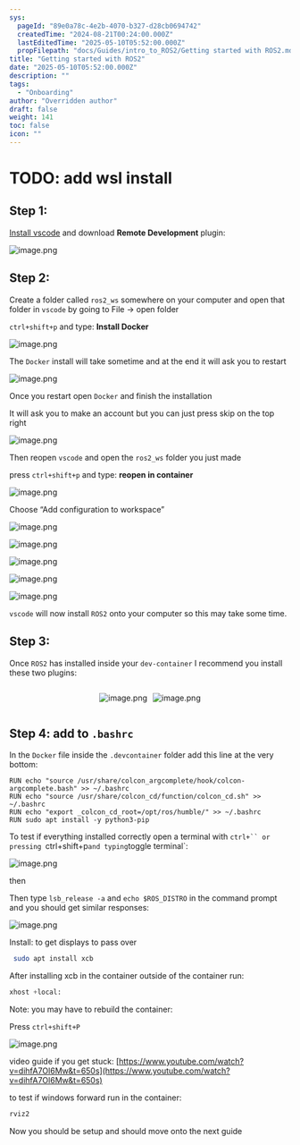 ```yaml
---
sys:
  pageId: "89e0a78c-4e2b-4070-b327-d28cb0694742"
  createdTime: "2024-08-21T00:24:00.000Z"
  lastEditedTime: "2025-05-10T05:52:00.000Z"
  propFilepath: "docs/Guides/intro_to_ROS2/Getting started with ROS2.md"
title: "Getting started with ROS2"
date: "2025-05-10T05:52:00.000Z"
description: ""
tags:
  - "Onboarding"
author: "Overridden author"
draft: false
weight: 141
toc: false
icon: ""
---
```


# TODO: add wsl install

## Step 1:

[Install vscode](https://code.visualstudio.com/download) and download **Remote Development** plugin:

![image.png](https://prod-files-secure.s3.us-west-2.amazonaws.com/d518164a-d88e-44d1-a4ee-3adb3bd8bce0/efb52993-1881-4a40-b95e-6f020334f022/image.png?X-Amz-Algorithm=AWS4-HMAC-SHA256&X-Amz-Content-Sha256=UNSIGNED-PAYLOAD&X-Amz-Credential=ASIAZI2LB4667RNWJOEE%2F20250613%2Fus-west-2%2Fs3%2Faws4_request&X-Amz-Date=20250613T121604Z&X-Amz-Expires=3600&X-Amz-Security-Token=IQoJb3JpZ2luX2VjECwaCXVzLXdlc3QtMiJGMEQCIAtkMrnA7UMF9Mu77KzGASxFZr0Uf9FGhkJtKR9cInnoAiB4uNX6X3fiPtbedaxta6ynbZvGexjRMmJvr6GD7y%2BQHir%2FAwgVEAAaDDYzNzQyMzE4MzgwNSIM74WnhGvaRVZtuaEkKtwDU5y%2BXjG2t2rE%2BPdZCEHIzhqSdBTcS3s%2FMYMdw4X%2Bg029EdE%2FUQ4TUUzVdHYexuKTO0YE73TjCMzbkHxn17iJbhyv%2FklWd4EZi3stYcNvJgII2KV5XZ6l7L2Rvj%2FjRnn%2FxVq6ShsYWhl7J6lNqJ9goQ7skgBuVf0BDPVTs5VbKoGmwPkqbSoc%2FbHrbdLFHjJCefvnFRiDicphXR62a0pT6EaZy21w8V%2BWJsC1v%2BF0gcT3T%2FnKyjwvELY%2FtZH%2BD3fn5WIytlvY6bZh8688c5wgTnfndIY2xDv0LDTUjB8nNNlt9uV6dgESylsYAla5%2BA2e7BJoxhuX%2B%2BBwxKlJJQmUqNxHz512zsn9k5YxwQbF1GVttWtRYM7VRP6DvL2%2BkiXuN6OiswTjzlJWq5bMnTpat3a8YFTYQPZsDLe7qS40eIO3VrDFL8k0Y8rJoDWbdDOYH%2FYcVwq%2FEy4bi2CA3O4B4NYKjtaWKDviNO%2BEjka79liOXCXeXun4LvvPdoXV71ciANUzsRXmM7kaV%2F2PbdFroIEnZ2jKlVmKAEFBNUA%2FWnpSVk1USnUvP8%2B8K6ZXUxxb7g5cBEIZtu0TTzeui0egk9Zf7ZaHLN6xgbVoVZ%2FBWrStAQT88ueQACZG394wo6qwwgY6pgF3c83SH3tTgAYilGJPTOwf3r6UxuYtdXe8TArYBvVxTtMXckFhjSjyJauGOgPbczLjvRqcY4fg5mpgPgghzLoYZ5gHpeJoActHL9fcM%2BeAwSc8e%2B1%2FzC5Nw1eAX3SqOtUO4zwPWgwvoh%2FIpyvbkTaSOp3xVpnHG9sJa5VoIKHopka27kp6FOvmV9MEuZFftH7eSkpg3H3d42hW36%2BcIjh0qSstJehY&X-Amz-Signature=9faad5b62649a69027eec4c267c969d3c7e4adc9f96862abfa3180b46282d5ec&X-Amz-SignedHeaders=host&x-amz-checksum-mode=ENABLED&x-id=GetObject)

## Step 2:

Create a folder called `ros2_ws` somewhere on your computer and open that folder in `vscode` by going to File → open folder 

`ctrl+shift+p` and type: **Install Docker**

![image.png](https://prod-files-secure.s3.us-west-2.amazonaws.com/d518164a-d88e-44d1-a4ee-3adb3bd8bce0/2269dc0e-1cd5-47ff-bceb-c04ad9b2eab0/image.png?X-Amz-Algorithm=AWS4-HMAC-SHA256&X-Amz-Content-Sha256=UNSIGNED-PAYLOAD&X-Amz-Credential=ASIAZI2LB4667RNWJOEE%2F20250613%2Fus-west-2%2Fs3%2Faws4_request&X-Amz-Date=20250613T121604Z&X-Amz-Expires=3600&X-Amz-Security-Token=IQoJb3JpZ2luX2VjECwaCXVzLXdlc3QtMiJGMEQCIAtkMrnA7UMF9Mu77KzGASxFZr0Uf9FGhkJtKR9cInnoAiB4uNX6X3fiPtbedaxta6ynbZvGexjRMmJvr6GD7y%2BQHir%2FAwgVEAAaDDYzNzQyMzE4MzgwNSIM74WnhGvaRVZtuaEkKtwDU5y%2BXjG2t2rE%2BPdZCEHIzhqSdBTcS3s%2FMYMdw4X%2Bg029EdE%2FUQ4TUUzVdHYexuKTO0YE73TjCMzbkHxn17iJbhyv%2FklWd4EZi3stYcNvJgII2KV5XZ6l7L2Rvj%2FjRnn%2FxVq6ShsYWhl7J6lNqJ9goQ7skgBuVf0BDPVTs5VbKoGmwPkqbSoc%2FbHrbdLFHjJCefvnFRiDicphXR62a0pT6EaZy21w8V%2BWJsC1v%2BF0gcT3T%2FnKyjwvELY%2FtZH%2BD3fn5WIytlvY6bZh8688c5wgTnfndIY2xDv0LDTUjB8nNNlt9uV6dgESylsYAla5%2BA2e7BJoxhuX%2B%2BBwxKlJJQmUqNxHz512zsn9k5YxwQbF1GVttWtRYM7VRP6DvL2%2BkiXuN6OiswTjzlJWq5bMnTpat3a8YFTYQPZsDLe7qS40eIO3VrDFL8k0Y8rJoDWbdDOYH%2FYcVwq%2FEy4bi2CA3O4B4NYKjtaWKDviNO%2BEjka79liOXCXeXun4LvvPdoXV71ciANUzsRXmM7kaV%2F2PbdFroIEnZ2jKlVmKAEFBNUA%2FWnpSVk1USnUvP8%2B8K6ZXUxxb7g5cBEIZtu0TTzeui0egk9Zf7ZaHLN6xgbVoVZ%2FBWrStAQT88ueQACZG394wo6qwwgY6pgF3c83SH3tTgAYilGJPTOwf3r6UxuYtdXe8TArYBvVxTtMXckFhjSjyJauGOgPbczLjvRqcY4fg5mpgPgghzLoYZ5gHpeJoActHL9fcM%2BeAwSc8e%2B1%2FzC5Nw1eAX3SqOtUO4zwPWgwvoh%2FIpyvbkTaSOp3xVpnHG9sJa5VoIKHopka27kp6FOvmV9MEuZFftH7eSkpg3H3d42hW36%2BcIjh0qSstJehY&X-Amz-Signature=47b2f8c7f06ac5c121a4b34d70637efdd3d7a71dd3bb6eb1f7d6781f2a04ef5f&X-Amz-SignedHeaders=host&x-amz-checksum-mode=ENABLED&x-id=GetObject)

The `Docker` install will take sometime and at the end it will ask you to restart

![image.png](https://prod-files-secure.s3.us-west-2.amazonaws.com/d518164a-d88e-44d1-a4ee-3adb3bd8bce0/ed233f78-be33-4b1f-b89c-9c346c0e961e/image.png?X-Amz-Algorithm=AWS4-HMAC-SHA256&X-Amz-Content-Sha256=UNSIGNED-PAYLOAD&X-Amz-Credential=ASIAZI2LB4667RNWJOEE%2F20250613%2Fus-west-2%2Fs3%2Faws4_request&X-Amz-Date=20250613T121604Z&X-Amz-Expires=3600&X-Amz-Security-Token=IQoJb3JpZ2luX2VjECwaCXVzLXdlc3QtMiJGMEQCIAtkMrnA7UMF9Mu77KzGASxFZr0Uf9FGhkJtKR9cInnoAiB4uNX6X3fiPtbedaxta6ynbZvGexjRMmJvr6GD7y%2BQHir%2FAwgVEAAaDDYzNzQyMzE4MzgwNSIM74WnhGvaRVZtuaEkKtwDU5y%2BXjG2t2rE%2BPdZCEHIzhqSdBTcS3s%2FMYMdw4X%2Bg029EdE%2FUQ4TUUzVdHYexuKTO0YE73TjCMzbkHxn17iJbhyv%2FklWd4EZi3stYcNvJgII2KV5XZ6l7L2Rvj%2FjRnn%2FxVq6ShsYWhl7J6lNqJ9goQ7skgBuVf0BDPVTs5VbKoGmwPkqbSoc%2FbHrbdLFHjJCefvnFRiDicphXR62a0pT6EaZy21w8V%2BWJsC1v%2BF0gcT3T%2FnKyjwvELY%2FtZH%2BD3fn5WIytlvY6bZh8688c5wgTnfndIY2xDv0LDTUjB8nNNlt9uV6dgESylsYAla5%2BA2e7BJoxhuX%2B%2BBwxKlJJQmUqNxHz512zsn9k5YxwQbF1GVttWtRYM7VRP6DvL2%2BkiXuN6OiswTjzlJWq5bMnTpat3a8YFTYQPZsDLe7qS40eIO3VrDFL8k0Y8rJoDWbdDOYH%2FYcVwq%2FEy4bi2CA3O4B4NYKjtaWKDviNO%2BEjka79liOXCXeXun4LvvPdoXV71ciANUzsRXmM7kaV%2F2PbdFroIEnZ2jKlVmKAEFBNUA%2FWnpSVk1USnUvP8%2B8K6ZXUxxb7g5cBEIZtu0TTzeui0egk9Zf7ZaHLN6xgbVoVZ%2FBWrStAQT88ueQACZG394wo6qwwgY6pgF3c83SH3tTgAYilGJPTOwf3r6UxuYtdXe8TArYBvVxTtMXckFhjSjyJauGOgPbczLjvRqcY4fg5mpgPgghzLoYZ5gHpeJoActHL9fcM%2BeAwSc8e%2B1%2FzC5Nw1eAX3SqOtUO4zwPWgwvoh%2FIpyvbkTaSOp3xVpnHG9sJa5VoIKHopka27kp6FOvmV9MEuZFftH7eSkpg3H3d42hW36%2BcIjh0qSstJehY&X-Amz-Signature=7b27fb06170eb78526c335a1054b46e3b78d8cb7b47d79e9c4dbd7a70c70f9fd&X-Amz-SignedHeaders=host&x-amz-checksum-mode=ENABLED&x-id=GetObject)

Once you restart open `Docker` and finish the installation

It will ask you to make an account but you can just press skip on the top right

![image.png](https://prod-files-secure.s3.us-west-2.amazonaws.com/d518164a-d88e-44d1-a4ee-3adb3bd8bce0/21010ad9-1659-4fd9-9f59-9932a09b2a3d/image.png?X-Amz-Algorithm=AWS4-HMAC-SHA256&X-Amz-Content-Sha256=UNSIGNED-PAYLOAD&X-Amz-Credential=ASIAZI2LB4667RNWJOEE%2F20250613%2Fus-west-2%2Fs3%2Faws4_request&X-Amz-Date=20250613T121604Z&X-Amz-Expires=3600&X-Amz-Security-Token=IQoJb3JpZ2luX2VjECwaCXVzLXdlc3QtMiJGMEQCIAtkMrnA7UMF9Mu77KzGASxFZr0Uf9FGhkJtKR9cInnoAiB4uNX6X3fiPtbedaxta6ynbZvGexjRMmJvr6GD7y%2BQHir%2FAwgVEAAaDDYzNzQyMzE4MzgwNSIM74WnhGvaRVZtuaEkKtwDU5y%2BXjG2t2rE%2BPdZCEHIzhqSdBTcS3s%2FMYMdw4X%2Bg029EdE%2FUQ4TUUzVdHYexuKTO0YE73TjCMzbkHxn17iJbhyv%2FklWd4EZi3stYcNvJgII2KV5XZ6l7L2Rvj%2FjRnn%2FxVq6ShsYWhl7J6lNqJ9goQ7skgBuVf0BDPVTs5VbKoGmwPkqbSoc%2FbHrbdLFHjJCefvnFRiDicphXR62a0pT6EaZy21w8V%2BWJsC1v%2BF0gcT3T%2FnKyjwvELY%2FtZH%2BD3fn5WIytlvY6bZh8688c5wgTnfndIY2xDv0LDTUjB8nNNlt9uV6dgESylsYAla5%2BA2e7BJoxhuX%2B%2BBwxKlJJQmUqNxHz512zsn9k5YxwQbF1GVttWtRYM7VRP6DvL2%2BkiXuN6OiswTjzlJWq5bMnTpat3a8YFTYQPZsDLe7qS40eIO3VrDFL8k0Y8rJoDWbdDOYH%2FYcVwq%2FEy4bi2CA3O4B4NYKjtaWKDviNO%2BEjka79liOXCXeXun4LvvPdoXV71ciANUzsRXmM7kaV%2F2PbdFroIEnZ2jKlVmKAEFBNUA%2FWnpSVk1USnUvP8%2B8K6ZXUxxb7g5cBEIZtu0TTzeui0egk9Zf7ZaHLN6xgbVoVZ%2FBWrStAQT88ueQACZG394wo6qwwgY6pgF3c83SH3tTgAYilGJPTOwf3r6UxuYtdXe8TArYBvVxTtMXckFhjSjyJauGOgPbczLjvRqcY4fg5mpgPgghzLoYZ5gHpeJoActHL9fcM%2BeAwSc8e%2B1%2FzC5Nw1eAX3SqOtUO4zwPWgwvoh%2FIpyvbkTaSOp3xVpnHG9sJa5VoIKHopka27kp6FOvmV9MEuZFftH7eSkpg3H3d42hW36%2BcIjh0qSstJehY&X-Amz-Signature=f8406c9327671b8ae315fdff0471da831d9e243108bc948ee7ca3c4bddb11bfd&X-Amz-SignedHeaders=host&x-amz-checksum-mode=ENABLED&x-id=GetObject)

Then reopen `vscode` and open the `ros2_ws` folder you just made

press `ctrl+shift+p` and type: **reopen in container**

![image.png](https://prod-files-secure.s3.us-west-2.amazonaws.com/d518164a-d88e-44d1-a4ee-3adb3bd8bce0/4e93b8c2-41ad-488c-8095-c74205196118/image.png?X-Amz-Algorithm=AWS4-HMAC-SHA256&X-Amz-Content-Sha256=UNSIGNED-PAYLOAD&X-Amz-Credential=ASIAZI2LB4667RNWJOEE%2F20250613%2Fus-west-2%2Fs3%2Faws4_request&X-Amz-Date=20250613T121604Z&X-Amz-Expires=3600&X-Amz-Security-Token=IQoJb3JpZ2luX2VjECwaCXVzLXdlc3QtMiJGMEQCIAtkMrnA7UMF9Mu77KzGASxFZr0Uf9FGhkJtKR9cInnoAiB4uNX6X3fiPtbedaxta6ynbZvGexjRMmJvr6GD7y%2BQHir%2FAwgVEAAaDDYzNzQyMzE4MzgwNSIM74WnhGvaRVZtuaEkKtwDU5y%2BXjG2t2rE%2BPdZCEHIzhqSdBTcS3s%2FMYMdw4X%2Bg029EdE%2FUQ4TUUzVdHYexuKTO0YE73TjCMzbkHxn17iJbhyv%2FklWd4EZi3stYcNvJgII2KV5XZ6l7L2Rvj%2FjRnn%2FxVq6ShsYWhl7J6lNqJ9goQ7skgBuVf0BDPVTs5VbKoGmwPkqbSoc%2FbHrbdLFHjJCefvnFRiDicphXR62a0pT6EaZy21w8V%2BWJsC1v%2BF0gcT3T%2FnKyjwvELY%2FtZH%2BD3fn5WIytlvY6bZh8688c5wgTnfndIY2xDv0LDTUjB8nNNlt9uV6dgESylsYAla5%2BA2e7BJoxhuX%2B%2BBwxKlJJQmUqNxHz512zsn9k5YxwQbF1GVttWtRYM7VRP6DvL2%2BkiXuN6OiswTjzlJWq5bMnTpat3a8YFTYQPZsDLe7qS40eIO3VrDFL8k0Y8rJoDWbdDOYH%2FYcVwq%2FEy4bi2CA3O4B4NYKjtaWKDviNO%2BEjka79liOXCXeXun4LvvPdoXV71ciANUzsRXmM7kaV%2F2PbdFroIEnZ2jKlVmKAEFBNUA%2FWnpSVk1USnUvP8%2B8K6ZXUxxb7g5cBEIZtu0TTzeui0egk9Zf7ZaHLN6xgbVoVZ%2FBWrStAQT88ueQACZG394wo6qwwgY6pgF3c83SH3tTgAYilGJPTOwf3r6UxuYtdXe8TArYBvVxTtMXckFhjSjyJauGOgPbczLjvRqcY4fg5mpgPgghzLoYZ5gHpeJoActHL9fcM%2BeAwSc8e%2B1%2FzC5Nw1eAX3SqOtUO4zwPWgwvoh%2FIpyvbkTaSOp3xVpnHG9sJa5VoIKHopka27kp6FOvmV9MEuZFftH7eSkpg3H3d42hW36%2BcIjh0qSstJehY&X-Amz-Signature=60f22713a0eba89a25bd6289784a8559b8c240227a632387be10d8336884ad64&X-Amz-SignedHeaders=host&x-amz-checksum-mode=ENABLED&x-id=GetObject)

Choose “Add configuration to workspace”

![image.png](https://prod-files-secure.s3.us-west-2.amazonaws.com/d518164a-d88e-44d1-a4ee-3adb3bd8bce0/9560b282-5060-4989-ba37-97e7b2c22476/image.png?X-Amz-Algorithm=AWS4-HMAC-SHA256&X-Amz-Content-Sha256=UNSIGNED-PAYLOAD&X-Amz-Credential=ASIAZI2LB4667RNWJOEE%2F20250613%2Fus-west-2%2Fs3%2Faws4_request&X-Amz-Date=20250613T121604Z&X-Amz-Expires=3600&X-Amz-Security-Token=IQoJb3JpZ2luX2VjECwaCXVzLXdlc3QtMiJGMEQCIAtkMrnA7UMF9Mu77KzGASxFZr0Uf9FGhkJtKR9cInnoAiB4uNX6X3fiPtbedaxta6ynbZvGexjRMmJvr6GD7y%2BQHir%2FAwgVEAAaDDYzNzQyMzE4MzgwNSIM74WnhGvaRVZtuaEkKtwDU5y%2BXjG2t2rE%2BPdZCEHIzhqSdBTcS3s%2FMYMdw4X%2Bg029EdE%2FUQ4TUUzVdHYexuKTO0YE73TjCMzbkHxn17iJbhyv%2FklWd4EZi3stYcNvJgII2KV5XZ6l7L2Rvj%2FjRnn%2FxVq6ShsYWhl7J6lNqJ9goQ7skgBuVf0BDPVTs5VbKoGmwPkqbSoc%2FbHrbdLFHjJCefvnFRiDicphXR62a0pT6EaZy21w8V%2BWJsC1v%2BF0gcT3T%2FnKyjwvELY%2FtZH%2BD3fn5WIytlvY6bZh8688c5wgTnfndIY2xDv0LDTUjB8nNNlt9uV6dgESylsYAla5%2BA2e7BJoxhuX%2B%2BBwxKlJJQmUqNxHz512zsn9k5YxwQbF1GVttWtRYM7VRP6DvL2%2BkiXuN6OiswTjzlJWq5bMnTpat3a8YFTYQPZsDLe7qS40eIO3VrDFL8k0Y8rJoDWbdDOYH%2FYcVwq%2FEy4bi2CA3O4B4NYKjtaWKDviNO%2BEjka79liOXCXeXun4LvvPdoXV71ciANUzsRXmM7kaV%2F2PbdFroIEnZ2jKlVmKAEFBNUA%2FWnpSVk1USnUvP8%2B8K6ZXUxxb7g5cBEIZtu0TTzeui0egk9Zf7ZaHLN6xgbVoVZ%2FBWrStAQT88ueQACZG394wo6qwwgY6pgF3c83SH3tTgAYilGJPTOwf3r6UxuYtdXe8TArYBvVxTtMXckFhjSjyJauGOgPbczLjvRqcY4fg5mpgPgghzLoYZ5gHpeJoActHL9fcM%2BeAwSc8e%2B1%2FzC5Nw1eAX3SqOtUO4zwPWgwvoh%2FIpyvbkTaSOp3xVpnHG9sJa5VoIKHopka27kp6FOvmV9MEuZFftH7eSkpg3H3d42hW36%2BcIjh0qSstJehY&X-Amz-Signature=b981703692dbb3ac79b22259f40b9a5a6dba0e94710f791307202fa4c3c18769&X-Amz-SignedHeaders=host&x-amz-checksum-mode=ENABLED&x-id=GetObject)

![image.png](https://prod-files-secure.s3.us-west-2.amazonaws.com/d518164a-d88e-44d1-a4ee-3adb3bd8bce0/2ee63f81-886b-48e8-a553-dc6e5eac99e4/image.png?X-Amz-Algorithm=AWS4-HMAC-SHA256&X-Amz-Content-Sha256=UNSIGNED-PAYLOAD&X-Amz-Credential=ASIAZI2LB4667RNWJOEE%2F20250613%2Fus-west-2%2Fs3%2Faws4_request&X-Amz-Date=20250613T121604Z&X-Amz-Expires=3600&X-Amz-Security-Token=IQoJb3JpZ2luX2VjECwaCXVzLXdlc3QtMiJGMEQCIAtkMrnA7UMF9Mu77KzGASxFZr0Uf9FGhkJtKR9cInnoAiB4uNX6X3fiPtbedaxta6ynbZvGexjRMmJvr6GD7y%2BQHir%2FAwgVEAAaDDYzNzQyMzE4MzgwNSIM74WnhGvaRVZtuaEkKtwDU5y%2BXjG2t2rE%2BPdZCEHIzhqSdBTcS3s%2FMYMdw4X%2Bg029EdE%2FUQ4TUUzVdHYexuKTO0YE73TjCMzbkHxn17iJbhyv%2FklWd4EZi3stYcNvJgII2KV5XZ6l7L2Rvj%2FjRnn%2FxVq6ShsYWhl7J6lNqJ9goQ7skgBuVf0BDPVTs5VbKoGmwPkqbSoc%2FbHrbdLFHjJCefvnFRiDicphXR62a0pT6EaZy21w8V%2BWJsC1v%2BF0gcT3T%2FnKyjwvELY%2FtZH%2BD3fn5WIytlvY6bZh8688c5wgTnfndIY2xDv0LDTUjB8nNNlt9uV6dgESylsYAla5%2BA2e7BJoxhuX%2B%2BBwxKlJJQmUqNxHz512zsn9k5YxwQbF1GVttWtRYM7VRP6DvL2%2BkiXuN6OiswTjzlJWq5bMnTpat3a8YFTYQPZsDLe7qS40eIO3VrDFL8k0Y8rJoDWbdDOYH%2FYcVwq%2FEy4bi2CA3O4B4NYKjtaWKDviNO%2BEjka79liOXCXeXun4LvvPdoXV71ciANUzsRXmM7kaV%2F2PbdFroIEnZ2jKlVmKAEFBNUA%2FWnpSVk1USnUvP8%2B8K6ZXUxxb7g5cBEIZtu0TTzeui0egk9Zf7ZaHLN6xgbVoVZ%2FBWrStAQT88ueQACZG394wo6qwwgY6pgF3c83SH3tTgAYilGJPTOwf3r6UxuYtdXe8TArYBvVxTtMXckFhjSjyJauGOgPbczLjvRqcY4fg5mpgPgghzLoYZ5gHpeJoActHL9fcM%2BeAwSc8e%2B1%2FzC5Nw1eAX3SqOtUO4zwPWgwvoh%2FIpyvbkTaSOp3xVpnHG9sJa5VoIKHopka27kp6FOvmV9MEuZFftH7eSkpg3H3d42hW36%2BcIjh0qSstJehY&X-Amz-Signature=61ceafb05d438711c675dd849b6b1fe1a0f8737715e27290a7da8b7827849f11&X-Amz-SignedHeaders=host&x-amz-checksum-mode=ENABLED&x-id=GetObject)

![image.png](https://prod-files-secure.s3.us-west-2.amazonaws.com/d518164a-d88e-44d1-a4ee-3adb3bd8bce0/ae1580b2-b048-407e-aed9-b584224a7a04/image.png?X-Amz-Algorithm=AWS4-HMAC-SHA256&X-Amz-Content-Sha256=UNSIGNED-PAYLOAD&X-Amz-Credential=ASIAZI2LB4667RNWJOEE%2F20250613%2Fus-west-2%2Fs3%2Faws4_request&X-Amz-Date=20250613T121604Z&X-Amz-Expires=3600&X-Amz-Security-Token=IQoJb3JpZ2luX2VjECwaCXVzLXdlc3QtMiJGMEQCIAtkMrnA7UMF9Mu77KzGASxFZr0Uf9FGhkJtKR9cInnoAiB4uNX6X3fiPtbedaxta6ynbZvGexjRMmJvr6GD7y%2BQHir%2FAwgVEAAaDDYzNzQyMzE4MzgwNSIM74WnhGvaRVZtuaEkKtwDU5y%2BXjG2t2rE%2BPdZCEHIzhqSdBTcS3s%2FMYMdw4X%2Bg029EdE%2FUQ4TUUzVdHYexuKTO0YE73TjCMzbkHxn17iJbhyv%2FklWd4EZi3stYcNvJgII2KV5XZ6l7L2Rvj%2FjRnn%2FxVq6ShsYWhl7J6lNqJ9goQ7skgBuVf0BDPVTs5VbKoGmwPkqbSoc%2FbHrbdLFHjJCefvnFRiDicphXR62a0pT6EaZy21w8V%2BWJsC1v%2BF0gcT3T%2FnKyjwvELY%2FtZH%2BD3fn5WIytlvY6bZh8688c5wgTnfndIY2xDv0LDTUjB8nNNlt9uV6dgESylsYAla5%2BA2e7BJoxhuX%2B%2BBwxKlJJQmUqNxHz512zsn9k5YxwQbF1GVttWtRYM7VRP6DvL2%2BkiXuN6OiswTjzlJWq5bMnTpat3a8YFTYQPZsDLe7qS40eIO3VrDFL8k0Y8rJoDWbdDOYH%2FYcVwq%2FEy4bi2CA3O4B4NYKjtaWKDviNO%2BEjka79liOXCXeXun4LvvPdoXV71ciANUzsRXmM7kaV%2F2PbdFroIEnZ2jKlVmKAEFBNUA%2FWnpSVk1USnUvP8%2B8K6ZXUxxb7g5cBEIZtu0TTzeui0egk9Zf7ZaHLN6xgbVoVZ%2FBWrStAQT88ueQACZG394wo6qwwgY6pgF3c83SH3tTgAYilGJPTOwf3r6UxuYtdXe8TArYBvVxTtMXckFhjSjyJauGOgPbczLjvRqcY4fg5mpgPgghzLoYZ5gHpeJoActHL9fcM%2BeAwSc8e%2B1%2FzC5Nw1eAX3SqOtUO4zwPWgwvoh%2FIpyvbkTaSOp3xVpnHG9sJa5VoIKHopka27kp6FOvmV9MEuZFftH7eSkpg3H3d42hW36%2BcIjh0qSstJehY&X-Amz-Signature=3a7a35978570c820566e1cfdc688b8bf9527858ccb81fca6ae5001a70e033b6e&X-Amz-SignedHeaders=host&x-amz-checksum-mode=ENABLED&x-id=GetObject)

![image.png](https://prod-files-secure.s3.us-west-2.amazonaws.com/d518164a-d88e-44d1-a4ee-3adb3bd8bce0/53255b28-f75e-430f-b9e3-c0ac8577e42b/image.png?X-Amz-Algorithm=AWS4-HMAC-SHA256&X-Amz-Content-Sha256=UNSIGNED-PAYLOAD&X-Amz-Credential=ASIAZI2LB4667RNWJOEE%2F20250613%2Fus-west-2%2Fs3%2Faws4_request&X-Amz-Date=20250613T121604Z&X-Amz-Expires=3600&X-Amz-Security-Token=IQoJb3JpZ2luX2VjECwaCXVzLXdlc3QtMiJGMEQCIAtkMrnA7UMF9Mu77KzGASxFZr0Uf9FGhkJtKR9cInnoAiB4uNX6X3fiPtbedaxta6ynbZvGexjRMmJvr6GD7y%2BQHir%2FAwgVEAAaDDYzNzQyMzE4MzgwNSIM74WnhGvaRVZtuaEkKtwDU5y%2BXjG2t2rE%2BPdZCEHIzhqSdBTcS3s%2FMYMdw4X%2Bg029EdE%2FUQ4TUUzVdHYexuKTO0YE73TjCMzbkHxn17iJbhyv%2FklWd4EZi3stYcNvJgII2KV5XZ6l7L2Rvj%2FjRnn%2FxVq6ShsYWhl7J6lNqJ9goQ7skgBuVf0BDPVTs5VbKoGmwPkqbSoc%2FbHrbdLFHjJCefvnFRiDicphXR62a0pT6EaZy21w8V%2BWJsC1v%2BF0gcT3T%2FnKyjwvELY%2FtZH%2BD3fn5WIytlvY6bZh8688c5wgTnfndIY2xDv0LDTUjB8nNNlt9uV6dgESylsYAla5%2BA2e7BJoxhuX%2B%2BBwxKlJJQmUqNxHz512zsn9k5YxwQbF1GVttWtRYM7VRP6DvL2%2BkiXuN6OiswTjzlJWq5bMnTpat3a8YFTYQPZsDLe7qS40eIO3VrDFL8k0Y8rJoDWbdDOYH%2FYcVwq%2FEy4bi2CA3O4B4NYKjtaWKDviNO%2BEjka79liOXCXeXun4LvvPdoXV71ciANUzsRXmM7kaV%2F2PbdFroIEnZ2jKlVmKAEFBNUA%2FWnpSVk1USnUvP8%2B8K6ZXUxxb7g5cBEIZtu0TTzeui0egk9Zf7ZaHLN6xgbVoVZ%2FBWrStAQT88ueQACZG394wo6qwwgY6pgF3c83SH3tTgAYilGJPTOwf3r6UxuYtdXe8TArYBvVxTtMXckFhjSjyJauGOgPbczLjvRqcY4fg5mpgPgghzLoYZ5gHpeJoActHL9fcM%2BeAwSc8e%2B1%2FzC5Nw1eAX3SqOtUO4zwPWgwvoh%2FIpyvbkTaSOp3xVpnHG9sJa5VoIKHopka27kp6FOvmV9MEuZFftH7eSkpg3H3d42hW36%2BcIjh0qSstJehY&X-Amz-Signature=807d33e352b06fd7804389d20354d5270cf450c42ddcac65ce5f6d72a03ef562&X-Amz-SignedHeaders=host&x-amz-checksum-mode=ENABLED&x-id=GetObject)

![image.png](https://prod-files-secure.s3.us-west-2.amazonaws.com/d518164a-d88e-44d1-a4ee-3adb3bd8bce0/7c562767-5af9-4ffb-97d1-327bcdf4ee00/image.png?X-Amz-Algorithm=AWS4-HMAC-SHA256&X-Amz-Content-Sha256=UNSIGNED-PAYLOAD&X-Amz-Credential=ASIAZI2LB4667RNWJOEE%2F20250613%2Fus-west-2%2Fs3%2Faws4_request&X-Amz-Date=20250613T121604Z&X-Amz-Expires=3600&X-Amz-Security-Token=IQoJb3JpZ2luX2VjECwaCXVzLXdlc3QtMiJGMEQCIAtkMrnA7UMF9Mu77KzGASxFZr0Uf9FGhkJtKR9cInnoAiB4uNX6X3fiPtbedaxta6ynbZvGexjRMmJvr6GD7y%2BQHir%2FAwgVEAAaDDYzNzQyMzE4MzgwNSIM74WnhGvaRVZtuaEkKtwDU5y%2BXjG2t2rE%2BPdZCEHIzhqSdBTcS3s%2FMYMdw4X%2Bg029EdE%2FUQ4TUUzVdHYexuKTO0YE73TjCMzbkHxn17iJbhyv%2FklWd4EZi3stYcNvJgII2KV5XZ6l7L2Rvj%2FjRnn%2FxVq6ShsYWhl7J6lNqJ9goQ7skgBuVf0BDPVTs5VbKoGmwPkqbSoc%2FbHrbdLFHjJCefvnFRiDicphXR62a0pT6EaZy21w8V%2BWJsC1v%2BF0gcT3T%2FnKyjwvELY%2FtZH%2BD3fn5WIytlvY6bZh8688c5wgTnfndIY2xDv0LDTUjB8nNNlt9uV6dgESylsYAla5%2BA2e7BJoxhuX%2B%2BBwxKlJJQmUqNxHz512zsn9k5YxwQbF1GVttWtRYM7VRP6DvL2%2BkiXuN6OiswTjzlJWq5bMnTpat3a8YFTYQPZsDLe7qS40eIO3VrDFL8k0Y8rJoDWbdDOYH%2FYcVwq%2FEy4bi2CA3O4B4NYKjtaWKDviNO%2BEjka79liOXCXeXun4LvvPdoXV71ciANUzsRXmM7kaV%2F2PbdFroIEnZ2jKlVmKAEFBNUA%2FWnpSVk1USnUvP8%2B8K6ZXUxxb7g5cBEIZtu0TTzeui0egk9Zf7ZaHLN6xgbVoVZ%2FBWrStAQT88ueQACZG394wo6qwwgY6pgF3c83SH3tTgAYilGJPTOwf3r6UxuYtdXe8TArYBvVxTtMXckFhjSjyJauGOgPbczLjvRqcY4fg5mpgPgghzLoYZ5gHpeJoActHL9fcM%2BeAwSc8e%2B1%2FzC5Nw1eAX3SqOtUO4zwPWgwvoh%2FIpyvbkTaSOp3xVpnHG9sJa5VoIKHopka27kp6FOvmV9MEuZFftH7eSkpg3H3d42hW36%2BcIjh0qSstJehY&X-Amz-Signature=4ef866ea2fcb75f84c29f24d67c621c22e8249a6ada2169d0be837214ed129e5&X-Amz-SignedHeaders=host&x-amz-checksum-mode=ENABLED&x-id=GetObject)

`vscode` will now install `ROS2` onto your computer so this may take some time.

## Step 3:

Once `ROS2` has installed inside your `dev-container` I recommend you install these two plugins:

<div style="display: flex;flex-direction: row; column-gap:10px; max-width: 630px;justify-content: center;">
<div>

![image.png](https://prod-files-secure.s3.us-west-2.amazonaws.com/d518164a-d88e-44d1-a4ee-3adb3bd8bce0/3fc3d550-5a54-4ba1-ba6b-faa01cdb7369/image.png?X-Amz-Algorithm=AWS4-HMAC-SHA256&X-Amz-Content-Sha256=UNSIGNED-PAYLOAD&X-Amz-Credential=ASIAZI2LB466XOQJUOUH%2F20250613%2Fus-west-2%2Fs3%2Faws4_request&X-Amz-Date=20250613T121611Z&X-Amz-Expires=3600&X-Amz-Security-Token=IQoJb3JpZ2luX2VjECwaCXVzLXdlc3QtMiJIMEYCIQDc%2BIh4O7ZG0AVF0nE6OX5IVgj%2BiTfPinOY9eFJiX5gkwIhAORnH%2Btu7me7Rr2eYkr1MqCrJHDS2H8hG%2FZeEedgaKDIKv8DCBUQABoMNjM3NDIzMTgzODA1IgwxstmyRB%2B2RZvY7Qsq3AMqS67P%2BaCjNW47tFUvGcP6rQXXKrss5Nbr7Y940gIo7OJjWYvu5mnsU%2BkCcXktooTVyfJksogzgN4Idc87SqJp3B3SU6nQiN6DhbAmvD7ie8lovIKVh9MqZ0n%2BVl1v6bUaEAl8z%2FvcKaJm9TsnTOyo41NYi%2FH4A5ium7o%2BvbpXsZTKXtYpGZ9R2jhiuANL7vemEiPaov9YsyTxHdqYOSjFKIC%2B8HWtOu0QuSL6vuTg%2FSdzRCTw8T0q9GCdACKuUOhP05rL7FhVPohEdUH9b0ZIy4kWBIzV0GNicZ19KABk55AhF%2BYGo%2BV%2FCKgXR2ep3Fh5V7%2FNtekb%2BjRNtffUdDkcA3x9InjYEnt%2F8HPGFT%2Fy0WI19thgrmaEi0hmbsL4SOnp1EwXTqSkuge0XfnXl%2FvmdjGEvvvHgDEvn6Z1bJdBjHHyj41CqsZVWUNa4c%2BFufsBaOlBOZ3Yva%2BoXctsDn%2BpK0kKdq4pvZGrG7%2BIbQ5Gbs%2B2wiuMPHW2iRmaAMQL0DJxiPhX38m7xuWkyReSY7%2FPU8ZAIc6C57Uldx%2Fh2OtAN2Y2PpiO9fkdse5taMefg4EJBO1g%2F2%2Bt3uY7B4YpaT%2BNJFGzF6bo2wf5dSHaEnI%2F%2FHq6HpRQOJj2iTRJhTDErLDCBjqkAcGtD07f3vHeHASyc44TSuCQSdDieubjEQ%2Fje6JsNNkS2RAkXRB%2F8e0amHI07n%2BI0nHZECoiTy0R%2BbouO4GhzYftHjVaIKR55UXEFySw25XC4bnEDGT1cxYHKYVC3GpkyxcjldG6xXHBtBdZxKX5ov7tr%2B8CeassUbZDQeIzUszeI5Y1w9i%2F00FX9FW4l%2FNm6T%2FbdXUVhOibzb5ekqiEs9FJhP2P&X-Amz-Signature=f44dfbe7b229b74f6346c7cfbe1208ff40fe4edf06cbd3426637f0c2e2ca1711&X-Amz-SignedHeaders=host&x-amz-checksum-mode=ENABLED&x-id=GetObject)

</div>
<div>

![image.png](https://prod-files-secure.s3.us-west-2.amazonaws.com/d518164a-d88e-44d1-a4ee-3adb3bd8bce0/d994cc66-13c2-4093-a5a3-f84cf4601a82/image.png?X-Amz-Algorithm=AWS4-HMAC-SHA256&X-Amz-Content-Sha256=UNSIGNED-PAYLOAD&X-Amz-Credential=ASIAZI2LB466ZACY6CXK%2F20250613%2Fus-west-2%2Fs3%2Faws4_request&X-Amz-Date=20250613T121612Z&X-Amz-Expires=3600&X-Amz-Security-Token=IQoJb3JpZ2luX2VjECwaCXVzLXdlc3QtMiJIMEYCIQDMNVwYJOfnpXn5C2p8pzAPcPjYOBF5HKhkuVw6YrJejAIhAP31NnvPl2lisHl%2F0Li%2B8gk4myAY0Ej6D%2BLgTkzAhuVUKv8DCBUQABoMNjM3NDIzMTgzODA1IgzFX1qHIhNUUGQ2%2BPUq3ANuhczvC0RHQoJ86av4DoNIowpJlYVWz9f5WLyd2O7n3vhZO6jd95lGY%2BE%2FPxdDTurl%2FJ8KY3Ru2oNt27OYLNI%2B8rZId%2BYZPSlQCakQH70oI%2FuhZRPm3UD9Xb3gJ2ox8gu9xjDBRux4sdNdHCJNxaV%2BQAilo%2BIVM5E72LBCSpFw3ATWCNdCwi2Ny9uu4fPGTSCkrG8a3K0mfTUV5q3UVaihr%2BV%2FiCbOYqr0UxtIBxXwCeAh%2FXQ2KC8f7%2FrsMDXFKXH%2FLdOnsaN%2B16IskIaP%2BXA%2BvDfgzvCf9YtsN%2F%2BGdTtvewFoOCsAVWaP0T7Mik6OqjONDvI7nWChFoIqde0fEhN4O%2F%2BMBqNBzNYDRV9Plx%2Fh1bQdHZOzxp4sg5G0PvmFbdghWQGq3adpxm0O%2BWS%2BPG8u7vYF6Qf1gND31NCPRrWN70DbAdA7z4o5MugKBEKQmcXnfapOHxj89w%2F%2BQHaBYWkHB%2Bi%2BLRmB7SELW7lU%2Ffs%2BRpIRu883MIIjxxuJXCO%2FObKmbGV3feNPk%2BfkwPxHlPXoQbki3b7%2Fdy%2FV4%2BnmLbXTrX6h%2FCBYuV2Rakzw4i6WHMWm%2BtJRovnyucvQkRfkF4D8RdlVBGjA72lcutUr48tFyDDYM0cxHI96gyy9IzCcqbDCBjqkAenD0nrSPOOmzG74WS5SjDj21PsGnwbZ7W1oz9%2FZsEs06hsnN%2F%2BxU%2BMWYAgww%2FlBC%2Buj477dXrY218KsFTL%2BHcQmIei%2BD%2Fj2J%2F5Jt9Gbh1YFacp1VjEiTrlDN3rRQmHecEhA7KObNg2DrqMctDv5E2hEQnAJceooVqxzN%2BSO1xDEh3z8QOHsN2zpU7ajtdNgB9XPGG9ArYcqdJpozO2bwwmsrHQz&X-Amz-Signature=d53cda6a5e442e4b9fb2c47b57ad222db85af6d49e65cd3dde5de381995b8ee1&X-Amz-SignedHeaders=host&x-amz-checksum-mode=ENABLED&x-id=GetObject)

</div>
</div>

## Step 4: add to `.bashrc`

In the `Docker` file inside the `.devcontainer` folder add this line at the very bottom: 

```docker
RUN echo "source /usr/share/colcon_argcomplete/hook/colcon-argcomplete.bash" >> ~/.bashrc
RUN echo "source /usr/share/colcon_cd/function/colcon_cd.sh" >> ~/.bashrc
RUN echo "export _colcon_cd_root=/opt/ros/humble/" >> ~/.bashrc
RUN sudo apt install -y python3-pip 
```

To test if everything installed correctly open a terminal with `ctrl+`` or pressing `ctrl+shift+p` and typing `toggle terminal`:

![image.png](https://prod-files-secure.s3.us-west-2.amazonaws.com/d518164a-d88e-44d1-a4ee-3adb3bd8bce0/6a4943d8-b04e-4c02-9a58-775f3384d1a5/image.png?X-Amz-Algorithm=AWS4-HMAC-SHA256&X-Amz-Content-Sha256=UNSIGNED-PAYLOAD&X-Amz-Credential=ASIAZI2LB4667RNWJOEE%2F20250613%2Fus-west-2%2Fs3%2Faws4_request&X-Amz-Date=20250613T121604Z&X-Amz-Expires=3600&X-Amz-Security-Token=IQoJb3JpZ2luX2VjECwaCXVzLXdlc3QtMiJGMEQCIAtkMrnA7UMF9Mu77KzGASxFZr0Uf9FGhkJtKR9cInnoAiB4uNX6X3fiPtbedaxta6ynbZvGexjRMmJvr6GD7y%2BQHir%2FAwgVEAAaDDYzNzQyMzE4MzgwNSIM74WnhGvaRVZtuaEkKtwDU5y%2BXjG2t2rE%2BPdZCEHIzhqSdBTcS3s%2FMYMdw4X%2Bg029EdE%2FUQ4TUUzVdHYexuKTO0YE73TjCMzbkHxn17iJbhyv%2FklWd4EZi3stYcNvJgII2KV5XZ6l7L2Rvj%2FjRnn%2FxVq6ShsYWhl7J6lNqJ9goQ7skgBuVf0BDPVTs5VbKoGmwPkqbSoc%2FbHrbdLFHjJCefvnFRiDicphXR62a0pT6EaZy21w8V%2BWJsC1v%2BF0gcT3T%2FnKyjwvELY%2FtZH%2BD3fn5WIytlvY6bZh8688c5wgTnfndIY2xDv0LDTUjB8nNNlt9uV6dgESylsYAla5%2BA2e7BJoxhuX%2B%2BBwxKlJJQmUqNxHz512zsn9k5YxwQbF1GVttWtRYM7VRP6DvL2%2BkiXuN6OiswTjzlJWq5bMnTpat3a8YFTYQPZsDLe7qS40eIO3VrDFL8k0Y8rJoDWbdDOYH%2FYcVwq%2FEy4bi2CA3O4B4NYKjtaWKDviNO%2BEjka79liOXCXeXun4LvvPdoXV71ciANUzsRXmM7kaV%2F2PbdFroIEnZ2jKlVmKAEFBNUA%2FWnpSVk1USnUvP8%2B8K6ZXUxxb7g5cBEIZtu0TTzeui0egk9Zf7ZaHLN6xgbVoVZ%2FBWrStAQT88ueQACZG394wo6qwwgY6pgF3c83SH3tTgAYilGJPTOwf3r6UxuYtdXe8TArYBvVxTtMXckFhjSjyJauGOgPbczLjvRqcY4fg5mpgPgghzLoYZ5gHpeJoActHL9fcM%2BeAwSc8e%2B1%2FzC5Nw1eAX3SqOtUO4zwPWgwvoh%2FIpyvbkTaSOp3xVpnHG9sJa5VoIKHopka27kp6FOvmV9MEuZFftH7eSkpg3H3d42hW36%2BcIjh0qSstJehY&X-Amz-Signature=1450e4de9566e018df3ec11e86b74f2e317c6bf86cfdf883373f7f74a51e633d&X-Amz-SignedHeaders=host&x-amz-checksum-mode=ENABLED&x-id=GetObject)

then 

Then type `lsb_release -a` and `echo $ROS_DISTRO` in the command prompt and you should get similar responses:

![image.png](https://prod-files-secure.s3.us-west-2.amazonaws.com/d518164a-d88e-44d1-a4ee-3adb3bd8bce0/3e635dec-a805-4e85-8b9e-d000e5b71a4e/image.png?X-Amz-Algorithm=AWS4-HMAC-SHA256&X-Amz-Content-Sha256=UNSIGNED-PAYLOAD&X-Amz-Credential=ASIAZI2LB4667RNWJOEE%2F20250613%2Fus-west-2%2Fs3%2Faws4_request&X-Amz-Date=20250613T121604Z&X-Amz-Expires=3600&X-Amz-Security-Token=IQoJb3JpZ2luX2VjECwaCXVzLXdlc3QtMiJGMEQCIAtkMrnA7UMF9Mu77KzGASxFZr0Uf9FGhkJtKR9cInnoAiB4uNX6X3fiPtbedaxta6ynbZvGexjRMmJvr6GD7y%2BQHir%2FAwgVEAAaDDYzNzQyMzE4MzgwNSIM74WnhGvaRVZtuaEkKtwDU5y%2BXjG2t2rE%2BPdZCEHIzhqSdBTcS3s%2FMYMdw4X%2Bg029EdE%2FUQ4TUUzVdHYexuKTO0YE73TjCMzbkHxn17iJbhyv%2FklWd4EZi3stYcNvJgII2KV5XZ6l7L2Rvj%2FjRnn%2FxVq6ShsYWhl7J6lNqJ9goQ7skgBuVf0BDPVTs5VbKoGmwPkqbSoc%2FbHrbdLFHjJCefvnFRiDicphXR62a0pT6EaZy21w8V%2BWJsC1v%2BF0gcT3T%2FnKyjwvELY%2FtZH%2BD3fn5WIytlvY6bZh8688c5wgTnfndIY2xDv0LDTUjB8nNNlt9uV6dgESylsYAla5%2BA2e7BJoxhuX%2B%2BBwxKlJJQmUqNxHz512zsn9k5YxwQbF1GVttWtRYM7VRP6DvL2%2BkiXuN6OiswTjzlJWq5bMnTpat3a8YFTYQPZsDLe7qS40eIO3VrDFL8k0Y8rJoDWbdDOYH%2FYcVwq%2FEy4bi2CA3O4B4NYKjtaWKDviNO%2BEjka79liOXCXeXun4LvvPdoXV71ciANUzsRXmM7kaV%2F2PbdFroIEnZ2jKlVmKAEFBNUA%2FWnpSVk1USnUvP8%2B8K6ZXUxxb7g5cBEIZtu0TTzeui0egk9Zf7ZaHLN6xgbVoVZ%2FBWrStAQT88ueQACZG394wo6qwwgY6pgF3c83SH3tTgAYilGJPTOwf3r6UxuYtdXe8TArYBvVxTtMXckFhjSjyJauGOgPbczLjvRqcY4fg5mpgPgghzLoYZ5gHpeJoActHL9fcM%2BeAwSc8e%2B1%2FzC5Nw1eAX3SqOtUO4zwPWgwvoh%2FIpyvbkTaSOp3xVpnHG9sJa5VoIKHopka27kp6FOvmV9MEuZFftH7eSkpg3H3d42hW36%2BcIjh0qSstJehY&X-Amz-Signature=748cd66233688db2617e3cc338bfd9f845c9d3e02576ecec8e424e33cec4fe46&X-Amz-SignedHeaders=host&x-amz-checksum-mode=ENABLED&x-id=GetObject)

Install:  to get displays to pass over

```bash
 sudo apt install xcb
```

After installing xcb in the container outside of the container run:

```python
xhost +local:
```

Note: you may have to rebuild the container:

Press `ctrl+shift+P`

![image.png](https://prod-files-secure.s3.us-west-2.amazonaws.com/d518164a-d88e-44d1-a4ee-3adb3bd8bce0/6c2be660-2618-4c38-9c26-53554f7a0b7b/image.png?X-Amz-Algorithm=AWS4-HMAC-SHA256&X-Amz-Content-Sha256=UNSIGNED-PAYLOAD&X-Amz-Credential=ASIAZI2LB4667RNWJOEE%2F20250613%2Fus-west-2%2Fs3%2Faws4_request&X-Amz-Date=20250613T121604Z&X-Amz-Expires=3600&X-Amz-Security-Token=IQoJb3JpZ2luX2VjECwaCXVzLXdlc3QtMiJGMEQCIAtkMrnA7UMF9Mu77KzGASxFZr0Uf9FGhkJtKR9cInnoAiB4uNX6X3fiPtbedaxta6ynbZvGexjRMmJvr6GD7y%2BQHir%2FAwgVEAAaDDYzNzQyMzE4MzgwNSIM74WnhGvaRVZtuaEkKtwDU5y%2BXjG2t2rE%2BPdZCEHIzhqSdBTcS3s%2FMYMdw4X%2Bg029EdE%2FUQ4TUUzVdHYexuKTO0YE73TjCMzbkHxn17iJbhyv%2FklWd4EZi3stYcNvJgII2KV5XZ6l7L2Rvj%2FjRnn%2FxVq6ShsYWhl7J6lNqJ9goQ7skgBuVf0BDPVTs5VbKoGmwPkqbSoc%2FbHrbdLFHjJCefvnFRiDicphXR62a0pT6EaZy21w8V%2BWJsC1v%2BF0gcT3T%2FnKyjwvELY%2FtZH%2BD3fn5WIytlvY6bZh8688c5wgTnfndIY2xDv0LDTUjB8nNNlt9uV6dgESylsYAla5%2BA2e7BJoxhuX%2B%2BBwxKlJJQmUqNxHz512zsn9k5YxwQbF1GVttWtRYM7VRP6DvL2%2BkiXuN6OiswTjzlJWq5bMnTpat3a8YFTYQPZsDLe7qS40eIO3VrDFL8k0Y8rJoDWbdDOYH%2FYcVwq%2FEy4bi2CA3O4B4NYKjtaWKDviNO%2BEjka79liOXCXeXun4LvvPdoXV71ciANUzsRXmM7kaV%2F2PbdFroIEnZ2jKlVmKAEFBNUA%2FWnpSVk1USnUvP8%2B8K6ZXUxxb7g5cBEIZtu0TTzeui0egk9Zf7ZaHLN6xgbVoVZ%2FBWrStAQT88ueQACZG394wo6qwwgY6pgF3c83SH3tTgAYilGJPTOwf3r6UxuYtdXe8TArYBvVxTtMXckFhjSjyJauGOgPbczLjvRqcY4fg5mpgPgghzLoYZ5gHpeJoActHL9fcM%2BeAwSc8e%2B1%2FzC5Nw1eAX3SqOtUO4zwPWgwvoh%2FIpyvbkTaSOp3xVpnHG9sJa5VoIKHopka27kp6FOvmV9MEuZFftH7eSkpg3H3d42hW36%2BcIjh0qSstJehY&X-Amz-Signature=17282acf0ebf5a56152111d7fc81525f6f7c921c2f31b436fe80de816f62835e&X-Amz-SignedHeaders=host&x-amz-checksum-mode=ENABLED&x-id=GetObject)

video guide if you get stuck: [https://www.youtube.com/watch?v=dihfA7Ol6Mw&t=650s](https://www.youtube.com/watch?v=dihfA7Ol6Mw&t=650s)

to test if windows forward run in the container:

```bash
rviz2
```

Now you should be setup and should move onto the next guide 
